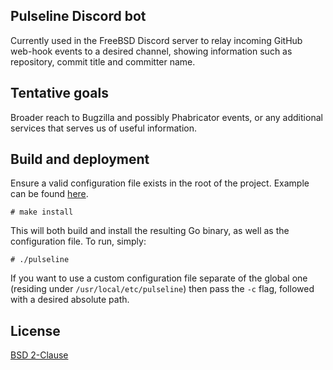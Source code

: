 ## Pulseline Discord bot

Currently used in the FreeBSD Discord server to
relay incoming GitHub web-hook events to a desired
channel, showing information such as repository,
commit title and committer name.

## Tentative goals

Broader reach to Bugzilla and possibly Phabricator
events, or any additional services that serves
us of useful information.

## Build and deployment

Ensure a valid configuration file exists in the root
of the project. Example can be found [here](config.example.yaml).

```console
# make install
```

This will both build and install the resulting Go binary,
as well as the configuration file. To run, simply:

```console
# ./pulseline
```

If you want to use a custom configuration file separate
of the global one (residing under `/usr/local/etc/pulseline`)
then pass the `-c` flag, followed with a desired absolute path.

## License

[BSD 2-Clause](LICENSE)
